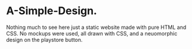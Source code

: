 # A-Simple-Design.
Nothing much to see here just a static website made with pure HTML and CSS.
No mockups were used, all drawn with CSS, and a neuomorphic design on the playstore button.
